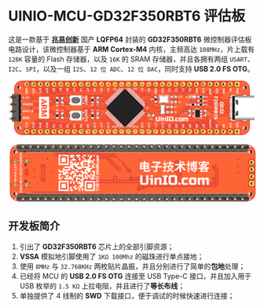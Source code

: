 # UINIO-MCU-GD32F350RBT6 评估板

这是一款基于 [**兆易创新**](https://www.gigadevice.com.cn/) 国产 **LQFP64** 封装的 **GD32F350RBT6** 微控制器评估板电路设计，该微控制器基于 **ARM Cortex-M4** 内核，主频高达 `108MHz`，片上载有 `128K` 容量的 Flash 存储器，以及 `16K` 的 SRAM 存储器，并且各拥有两组 `USART`、`I2C`、`SPI`，以及一组 `I2S`、`12 位 ADC`、`12 位 DAC`，同时支持 **USB 2.0 FS OTG**。

![](./Images/PCB-3D-1.png)

![](./Images/PCB-3D-2.png)

## 开发板简介

1. 引出了 **GD32F350RBT6** 芯片上的全部引脚资源；
2. **VSSA** 模拟地引脚使用了 `1KΩ 100Mhz` 的磁珠进行单点接地；
3. 使用 `8MHz` 与 `32.768KHz` 两枚贴片晶振，并且分别进行了简单的**包地**处理；
4. 已经将 MCU 的 **USB 2.0 FS OTG** 连接至 USB Type-C 接口，并且加入用于 USB 枚举的 `1.5 KΩ` 上拉电阻，并且进行了**等长布线**；
5. 单独提供了 4 线制的 **SWD** 下载接口，便于调试的时候快速进行连接；
